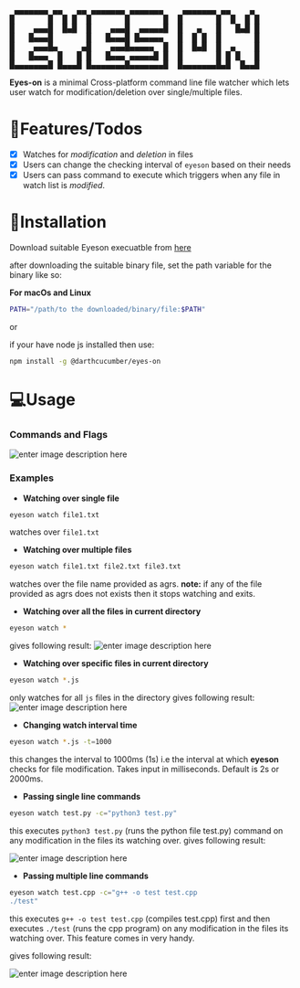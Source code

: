 <pre>
 ▄▄▄▄▄▄▄ ▄▄   ▄▄ ▄▄▄▄▄▄▄ ▄▄▄▄▄▄▄    ▄▄▄▄▄▄▄ ▄▄    ▄ 
█       █  █ █  █       █       █  █       █  █  █ █
█    ▄▄▄█  █▄█  █    ▄▄▄█  ▄▄▄▄▄█  █   ▄   █   █▄█ █
█   █▄▄▄█       █   █▄▄▄█ █▄▄▄▄▄   █  █ █  █       █
█    ▄▄▄█▄     ▄█    ▄▄▄█▄▄▄▄▄  █  █  █▄█  █  ▄    █
█   █▄▄▄  █   █ █   █▄▄▄ ▄▄▄▄▄█ █  █       █ █ █   █
█▄▄▄▄▄▄▄█ █▄▄▄█ █▄▄▄▄▄▄▄█▄▄▄▄▄▄▄█  █▄▄▄▄▄▄▄█▄█  █▄▄█
</pre>

**Eyes-on** is a minimal Cross-platform command line file watcher which lets user watch for modification/deletion over single/multiple files.


# 📃Features/Todos

- [x]  Watches for *modification* and *deletion* in files
- [x]  Users can change the checking interval of `eyeson` based on their needs
- [x]  Users can pass command to execute which triggers when any file in watch list is *modified*.

# 🔧Installation

Download suitable Eyeson execuatble from [here](https://github.com/DarthCucumber/node-eyeson/releases/tag/v1.0.0)

after downloading the suitable binary file, set the path variable for the binary like so:

**For macOs and Linux**
```bash
PATH="/path/to the downloaded/binary/file:$PATH"
```

or 

if your have node js installed then use:

```bash
npm install -g @darthcucumber/eyes-on
```

# 💻Usage

### Commands and Flags

![enter image description here](https://i.ibb.co/7GNy9vq/Screenshot-2020-12-14-021328.jpg)

### Examples

- **Watching over single file**

```bash
eyeson watch file1.txt
```
watches over `file1.txt`

- **Watching over multiple files**

```bash
eyeson watch file1.txt file2.txt file3.txt
```
watches over the file name provided as agrs.
**note:** if any of the file provided as agrs does not exists then it stops watching and exits.

- **Watching over all the files in current directory**

```bash
eyeson watch *
```
gives following result:
![enter image description here](https://i.ibb.co/DfBnJsp/h-Hr-Cx-Vav-Jc.gif)

- **Watching over specific files in current directory**

```bash
eyeson watch *.js
```
only  watches  for all `js` files in the directory
gives following result:
![enter image description here](https://i.ibb.co/dmrcCKM/xg-G2qy-Tb-Av.gif)

- **Changing watch interval time**

```bash
eyeson watch *.js -t=1000
```
this changes the interval to 1000ms (1s) i.e the interval at which **eyeson** checks for file modification. Takes input in milliseconds. Default is 2s or 2000ms.

- **Passing single line commands**

```bash
eyeson watch test.py -c="python3 test.py"
```
this executes `python3 test.py` (runs the python file test.py) command on any modification in the files its watching over.
gives following result:

![enter image description here](https://i.ibb.co/Qmx4Vnc/y7-Owwy-Jb3m.gif)

- **Passing multiple line commands**

```bash
eyeson watch test.cpp -c="g++ -o test test.cpp
./test"
```
this executes `g++ -o test test.cpp` (compiles test.cpp)  first and then executes `./test` (runs the cpp program) on any modification in the files its watching over. This feature comes in very handy.

gives following result:

![enter image description here](https://i.ibb.co/3mYtSDQ/Ra160-PGf-Bv.gif)
